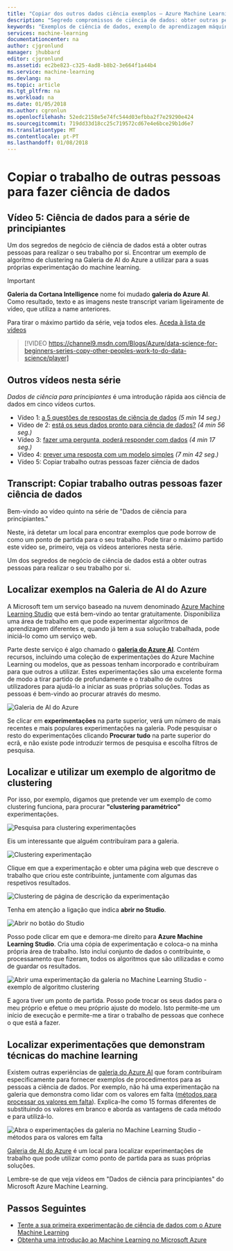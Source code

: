 ```yaml
---
title: "Copiar dos outros dados ciência exemplos – Azure Machine Learning | Microsoft Docs"
description: "Segredo compromissos de ciência de dados: obter outras pessoas para realizar o seu trabalho por si. Obter exemplos de aprendizagem máquina na Galeria de AI do Azure."
keywords: "Exemplos de ciência de dados, exemplo de aprendizagem máquina, algoritmo de clustering de exemplo de algoritmo de clustering"
services: machine-learning
documentationcenter: na
author: cjgronlund
manager: jhubbard
editor: cjgronlund
ms.assetid: ec2be823-c325-4ad8-b8b2-3e664f1a44b4
ms.service: machine-learning
ms.devlang: na
ms.topic: article
ms.tgt_pltfrm: na
ms.workload: na
ms.date: 01/05/2018
ms.author: cgronlun
ms.openlocfilehash: 52edc2158e5e74fc544d03efbba2f7e29290e424
ms.sourcegitcommit: 719dd33d18cc25c719572cd67e4e6bce29b1d6e7
ms.translationtype: MT
ms.contentlocale: pt-PT
ms.lasthandoff: 01/08/2018
---
```

# <a name="copy-other-peoples-work-to-do-data-science"></a>Copiar o trabalho de outras pessoas para fazer ciência de dados
## <a name="video-5-data-science-for-beginners-series"></a>Vídeo 5: Ciência de dados para a série de principiantes
Um dos segredos de negócio de ciência de dados está a obter outras pessoas para realizar o seu trabalho por si. Encontrar um exemplo de algoritmo de clustering na Galeria de AI do Azure a utilizar para a suas próprias experimentação do machine learning.

> [!IMPORTANT]
> **Galeria da Cortana Intelligence** nome foi mudado **galeria do Azure AI**. Como resultado, texto e as imagens neste transcript variam ligeiramente de vídeo, que utiliza a name anteriores.
>

Para tirar o máximo partido da série, veja todos eles. [Aceda à lista de vídeos](#other-videos-in-this-series)
<br>

> [!VIDEO https://channel9.msdn.com/Blogs/Azure/data-science-for-beginners-series-copy-other-peoples-work-to-do-data-science/player]
>
>

## <a name="other-videos-in-this-series"></a>Outros vídeos nesta série
*Dados de ciência para principiantes* é uma introdução rápida aos ciência de dados em cinco vídeos curtos.

* Vídeo 1: [a 5 questões de respostas de ciência de dados](data-science-for-beginners-the-5-questions-data-science-answers.md) *(5 min 14 seg.)*
* Vídeo de 2: [está os seus dados pronto para ciência de dados?](data-science-for-beginners-is-your-data-ready-for-data-science.md) *(4 min 56 seg.)*
* Vídeo 3: [fazer uma pergunta, poderá responder com dados](data-science-for-beginners-ask-a-question-you-can-answer-with-data.md) *(4 min 17 seg.)*
* Vídeo 4: [prever uma resposta com um modelo simples](data-science-for-beginners-predict-an-answer-with-a-simple-model.md) *(7 min 42 seg.)*
* Vídeo 5: Copiar trabalho outras pessoas fazer ciência de dados

## <a name="transcript-copy-other-peoples-work-to-do-data-science"></a>Transcript: Copiar trabalho outras pessoas fazer ciência de dados
Bem-vindo ao vídeo quinto na série de "Dados de ciência para principiantes."

Neste, irá detetar um local para encontrar exemplos que pode borrow de como um ponto de partida para o seu trabalho. Pode tirar o máximo partido este vídeo se, primeiro, veja os vídeos anteriores nesta série.

Um dos segredos de negócio de ciência de dados está a obter outras pessoas para realizar o seu trabalho por si.

## <a name="find-examples-in-the-azure-ai-gallery"></a>Localizar exemplos na Galeria de AI do Azure

A Microsoft tem um serviço baseado na nuvem denominado [Azure Machine Learning Studio](https://azure.microsoft.com/services/machine-learning-studio/) que está bem-vindo ao tentar gratuitamente. Disponibiliza uma área de trabalho em que pode experimentar algoritmos de aprendizagem diferentes e, quando já tem a sua solução trabalhada, pode iniciá-lo como um serviço web.

Parte deste serviço é algo chamado o  **[galeria do Azure AI](https://gallery.cortanaintelligence.com/)**. Contém recursos, incluindo uma coleção de experimentações do Azure Machine Learning ou modelos, que as pessoas tenham incorporado e contribuíram para que outros a utilizar. Estes experimentações são uma excelente forma de modo a tirar partido de profundamente e o trabalho de outros utilizadores para ajudá-lo a iniciar as suas próprias soluções. Todas as pessoas é bem-vindo ao procurar através do mesmo.

![Galeria de AI do Azure](./media/data-science-for-beginners-copy-other-peoples-work-to-do-data-science/azure-ai-gallery.png)

Se clicar em **experimentações** na parte superior, verá um número de mais recentes e mais populares experimentações na galeria. Pode pesquisar o resto do experimentações clicando **Procurar tudo** na parte superior do ecrã, e não existe pode introduzir termos de pesquisa e escolha filtros de pesquisa.

## <a name="find-and-use-a-clustering-algorithm-example"></a>Localizar e utilizar um exemplo de algoritmo de clustering
Por isso, por exemplo, digamos que pretende ver um exemplo de como clustering funciona, para procurar **"clustering paramétrico"** experimentações.

![Pesquisa para clustering experimentações](./media/data-science-for-beginners-copy-other-peoples-work-to-do-data-science/search-for-clustering-experiments.png)

Eis um interessante que alguém contribuíram para a galeria.

![Clustering experimentação](./media/data-science-for-beginners-copy-other-peoples-work-to-do-data-science/clustering-experiment.png)

Clique em que a experimentação e obter uma página web que descreve o trabalho que criou este contribuinte, juntamente com algumas das respetivos resultados.

![Clustering de página de descrição da experimentação](./media/data-science-for-beginners-copy-other-peoples-work-to-do-data-science/clustering-experiment-description-page.png)

Tenha em atenção a ligação que indica **abrir no Studio**.

![Abrir no botão do Studio](./media/data-science-for-beginners-copy-other-peoples-work-to-do-data-science/open-in-studio.png)

Posso pode clicar em que e demora-me direito para **Azure Machine Learning Studio**. Cria uma cópia de experimentação e coloca-o na minha própria área de trabalho. Isto inclui conjunto de dados o contribuinte, o processamento que fizeram, todos os algoritmos que são utilizadas e como de guardar os resultados.

![Abrir uma experimentação da galeria no Machine Learning Studio - exemplo de algoritmo clustering](./media/data-science-for-beginners-copy-other-peoples-work-to-do-data-science/cluster-experiment-open-in-studio.png)

E agora tiver um ponto de partida. Posso pode trocar os seus dados para o meu próprio e efetue o meu próprio ajuste do modelo. Isto permite-me um início de execução e permite-me a tirar o trabalho de pessoas que conhece o que está a fazer.

## <a name="find-experiments-that-demonstrate-machine-learning-techniques"></a>Localizar experimentações que demonstram técnicas do machine learning
Existem outras experiências de [galeria do Azure AI](https://gallery.cortanaintelligence.com) que foram contribuíram especificamente para fornecer exemplos de procedimentos para as pessoas a ciência de dados. Por exemplo, não há uma experimentação na galeria que demonstra como lidar com os valores em falta ([métodos para processar os valores em falta](https://gallery.cortanaintelligence.com/Experiment/Methods-for-handling-missing-values-1)). Explica-lhe como 15 formas diferentes de substituindo os valores em branco e aborda as vantagens de cada método e para utilizá-lo.

![Abra o experimentações da galeria no Machine Learning Studio - métodos para os valores em falta](./media/data-science-for-beginners-copy-other-peoples-work-to-do-data-science/experiment-methods-for-handling-missing-values.png)

[Galeria de AI do Azure](https://gallery.cortanaintelligence.com) é um local para localizar experimentações de trabalho que pode utilizar como ponto de partida para as suas próprias soluções.

Lembre-se de que veja vídeos em "Dados de ciência para principiantes" do Microsoft Azure Machine Learning.

## <a name="next-steps"></a>Passos Seguintes
* [Tente a sua primeira experimentação de ciência de dados com o Azure Machine Learning](create-experiment.md)
* [Obtenha uma introdução ao Machine Learning no Microsoft Azure](what-is-machine-learning.md)
